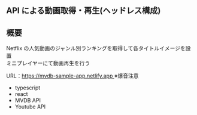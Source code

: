 ## API による動画取得・再生(ヘッドレス構成)

## 概要

Netflix の人気動画のジャンル別ランキングを取得して各タイトルイメージを設置  
ミニプレイヤーにて動画再生を行う

URL：[https://mvdb-sample-app.netlify.app  ](https://naitoyuma7110.github.io/NetflixCopy/)
※爆音注意

- typescript
- react
- MVDB API
- Youtube API

